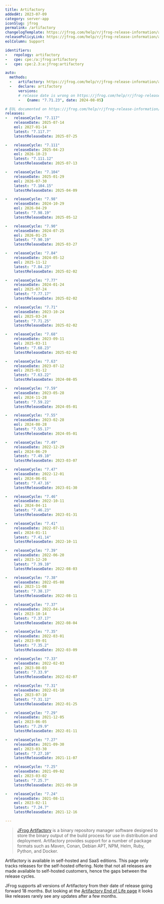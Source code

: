 ```yaml
---
title: Artifactory
addedAt: 2023-07-09
category: server-app
iconSlug: jfrog
permalink: /artifactory
changelogTemplate: https://jfrog.com/help/r/jfrog-release-information/artifactory-__RELEASE_CYCLE__
releasePolicyLink: https://jfrog.com/help/r/jfrog-release-information/artifactory-end-of-life
eolColumn: Support

identifiers:
-   repology: artifactory
-   cpe: cpe:/a:jfrog:artifactory
-   cpe: cpe:2.3:a:jfrog:artifactory

auto:
  methods:
  -   artifactory: https://jfrog.com/help/r/jfrog-release-information/artifactory-end-of-life
  -   declare: artifactory
      versions:
      # release date is wrong on https://jfrog.com/help/r/jfrog-release-information/artifactory-end-of-life.
      -   {name: "7.71.23", date: 2024-08-05}

# EOL documented on https://jfrog.com/help/r/jfrog-release-information/artifactory-end-of-life.
releases:
-   releaseCycle: "7.117"
    releaseDate: 2025-07-14
    eol: 2027-01-14
    latest: "7.117.7"
    latestReleaseDate: 2025-07-25

-   releaseCycle: "7.111"
    releaseDate: 2025-04-23
    eol: 2026-10-23
    latest: "7.111.12"
    latestReleaseDate: 2025-07-13

-   releaseCycle: "7.104"
    releaseDate: 2025-01-29
    eol: 2026-07-30
    latest: "7.104.15"
    latestReleaseDate: 2025-04-09

-   releaseCycle: "7.98"
    releaseDate: 2024-10-29
    eol: 2026-04-29
    latest: "7.98.19"
    latestReleaseDate: 2025-05-12

-   releaseCycle: "7.90"
    releaseDate: 2024-07-25
    eol: 2026-01-25
    latest: "7.90.19"
    latestReleaseDate: 2025-03-27

-   releaseCycle: "7.84"
    releaseDate: 2024-05-12
    eol: 2025-11-12
    latest: "7.84.23"
    latestReleaseDate: 2025-02-02

-   releaseCycle: "7.77"
    releaseDate: 2024-01-24
    eol: 2025-07-24
    latest: "7.77.17"
    latestReleaseDate: 2025-02-02

-   releaseCycle: "7.71"
    releaseDate: 2023-10-24
    eol: 2025-03-24
    latest: "7.71.25"
    latestReleaseDate: 2025-02-02

-   releaseCycle: "7.68"
    releaseDate: 2023-09-11
    eol: 2025-03-11
    latest: "7.68.23"
    latestReleaseDate: 2025-02-02

-   releaseCycle: "7.63"
    releaseDate: 2023-07-12
    eol: 2025-01-12
    latest: "7.63.22"
    latestReleaseDate: 2024-08-05

-   releaseCycle: "7.59"
    releaseDate: 2023-05-28
    eol: 2024-11-28
    latest: "7.59.22"
    latestReleaseDate: 2024-05-01

-   releaseCycle: "7.55"
    releaseDate: 2023-02-28
    eol: 2024-08-28
    latest: "7.55.17"
    latestReleaseDate: 2024-05-01

-   releaseCycle: "7.49"
    releaseDate: 2022-12-29
    eol: 2024-06-29
    latest: "7.49.10"
    latestReleaseDate: 2023-03-07

-   releaseCycle: "7.47"
    releaseDate: 2022-12-01
    eol: 2024-06-01
    latest: "7.47.16"
    latestReleaseDate: 2023-01-30

-   releaseCycle: "7.46"
    releaseDate: 2022-10-11
    eol: 2024-04-11
    latest: "7.46.23"
    latestReleaseDate: 2023-01-31

-   releaseCycle: "7.41"
    releaseDate: 2022-07-11
    eol: 2024-01-11
    latest: "7.41.14"
    latestReleaseDate: 2022-10-11

-   releaseCycle: "7.39"
    releaseDate: 2022-06-20
    eol: 2023-12-20
    latest: "7.39.10"
    latestReleaseDate: 2022-08-03

-   releaseCycle: "7.38"
    releaseDate: 2022-05-08
    eol: 2023-11-08
    latest: "7.38.17"
    latestReleaseDate: 2022-08-11

-   releaseCycle: "7.37"
    releaseDate: 2022-04-14
    eol: 2023-10-14
    latest: "7.37.17"
    latestReleaseDate: 2022-08-04

-   releaseCycle: "7.35"
    releaseDate: 2022-03-01
    eol: 2023-09-01
    latest: "7.35.2"
    latestReleaseDate: 2022-03-09

-   releaseCycle: "7.33"
    releaseDate: 2022-02-03
    eol: 2023-08-03
    latest: "7.33.9"
    latestReleaseDate: 2022-02-07

-   releaseCycle: "7.31"
    releaseDate: 2022-01-10
    eol: 2023-07-10
    latest: "7.31.12"
    latestReleaseDate: 2022-01-25

-   releaseCycle: "7.29"
    releaseDate: 2021-12-05
    eol: 2023-06-05
    latest: "7.29.9"
    latestReleaseDate: 2022-01-11

-   releaseCycle: "7.27"
    releaseDate: 2021-09-30
    eol: 2023-03-30
    latest: "7.27.10"
    latestReleaseDate: 2021-11-07

-   releaseCycle: "7.25"
    releaseDate: 2021-09-02
    eol: 2023-03-02
    latest: "7.25.7"
    latestReleaseDate: 2021-09-10

-   releaseCycle: "7.24"
    releaseDate: 2021-08-11
    eol: 2023-02-11
    latest: "7.24.7"
    latestReleaseDate: 2021-12-16

---
```


> [JFrog Artifactory](https://jfrog.com/artifactory/) is a binary repository manager software
> designed to store the binary output of the build process for use in distribution and deployment.
> Artifactory provides support for a number of package formats such as Maven, Conan, Debian APT,
> NPM, Helm, Ruby, Python, and Docker.

Artifactory is available in self-hosted and SaaS editions. This page only tracks releases for the
self-hosted offering. Note that not all releases are made available to self-hosted customers, hence
the gaps between the release cycles.

JFrog supports all versions of Artifactory from their date of release going forward 18 months. But
looking at the [Artifactory End of Life page](https://jfrog.com/help/r/jfrog-release-information/artifactory-end-of-life)
it looks like releases rarely see any updates after a few months.
